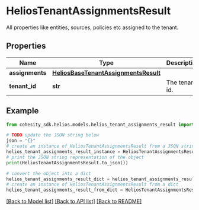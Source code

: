 # HeliosTenantAssignmentsResult

All properties like entities, sources, policies etc assigned to the tenant.

## Properties

Name | Type | Description | Notes
------------ | ------------- | ------------- | -------------
**assignments** | [**HeliosBaseTenantAssignmentsResult**](HeliosBaseTenantAssignmentsResult.md) |  | [optional] 
**tenant_id** | **str** | The tenant id. | [optional] 

## Example

```python
from cohesity_sdk.helios.models.helios_tenant_assignments_result import HeliosTenantAssignmentsResult

# TODO update the JSON string below
json = "{}"
# create an instance of HeliosTenantAssignmentsResult from a JSON string
helios_tenant_assignments_result_instance = HeliosTenantAssignmentsResult.from_json(json)
# print the JSON string representation of the object
print(HeliosTenantAssignmentsResult.to_json())

# convert the object into a dict
helios_tenant_assignments_result_dict = helios_tenant_assignments_result_instance.to_dict()
# create an instance of HeliosTenantAssignmentsResult from a dict
helios_tenant_assignments_result_from_dict = HeliosTenantAssignmentsResult.from_dict(helios_tenant_assignments_result_dict)
```
[[Back to Model list]](../README.md#documentation-for-models) [[Back to API list]](../README.md#documentation-for-api-endpoints) [[Back to README]](../README.md)


